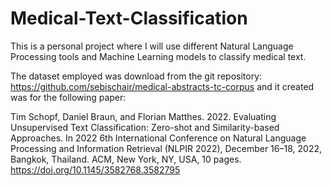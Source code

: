 # Medical-Text-Classification
This is a personal project where I will use different Natural Language Processing tools and Machine Learning models to classify medical text.

The dataset employed was download from the git repository: https://github.com/sebischair/medical-abstracts-tc-corpus and it created was for the following paper:

Tim Schopf, Daniel Braun, and Florian Matthes. 2022. Evaluating Unsupervised Text Classification: Zero-shot and Similarity-based Approaches. In 2022 6th International Conference on Natural Language Processing and Information Retrieval (NLPIR 2022), December 16–18, 2022, Bangkok, Thailand. ACM, New York, NY, USA, 10 pages. https://doi.org/10.1145/3582768.3582795
